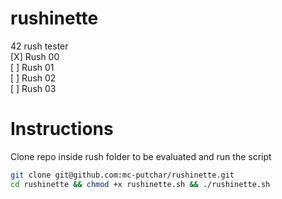 # rushinette
42 rush tester <br />
[X] Rush 00 <br />
[ ] Rush 01 <br />
[ ] Rush 02 <br />
[ ] Rush 03 <br />

# Instructions
Clone repo inside rush folder to be evaluated and run the script
```bash
git clone git@github.com:mc-putchar/rushinette.git
cd rushinette && chmod +x rushinette.sh && ./rushinette.sh
```
